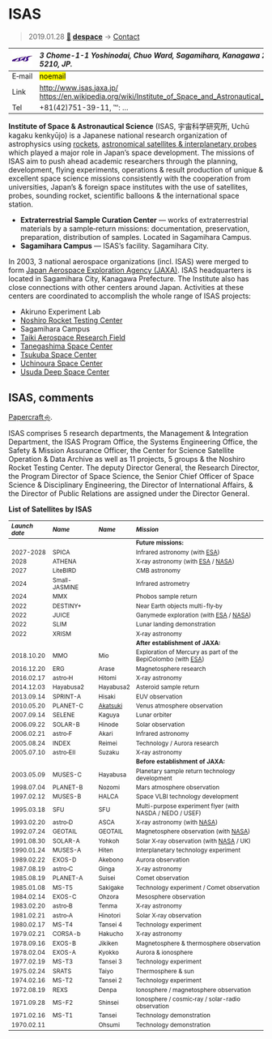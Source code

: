 # ISAS
> 2019.01.28 **[🚀](../index/index.md) [despace](index.md)** → [Contact](contact.md)

|[![](f/contact/i/isas_logo1_thumb.jpg)](f/contact/i/isas_logo1.png)|*3 Chome-1-1 Yoshinodai, Chuo Ward, Sagamihara, Kanagawa 252-5210, JP.*|
|:--|:--|
|E‑mail|<mark>noemail</mark>|
|Link|<http://www.isas.jaxa.jp/><br> <https://en.wikipedia.org/wiki/Institute_of_Space_and_Astronautical_Science>|
|Tel|+81(42)751-39-11, ℻: …|

**Institute of Space & Astronautical Science** (ISAS, 宇宙科学研究所, Uchū kagaku kenkyūjo) is a Japanese national research organization of astrophysics using [rockets](lv.md), [astronomical satellites & interplanetary probes](sc.md) which played a major role in Japan’s space development. The missions of ISAS aim to push ahead academic researchers through the planning, development, flying experiments, operations & result production of unique & excellent space science missions consistently with the cooperation from universities, Japan’s & foreign space institutes with the use of satellites, probes, sounding rocket, scientific balloons & the international space station.

   - **Extraterrestrial Sample Curation Center** — works of extraterrestrial materials by a sample‑return missions: documentation, preservation, preparation, distribution of samples. Located in Sagamihara Campus.
   - **Sagamihara Campus** — ISAS’s facility. Sagamihara City.

In 2003, 3 national aerospace organizations (incl. ISAS) were merged to form [Japan Aerospace Exploration Agency (JAXA)](zz_jaxa.md). ISAS headquarters is located in Sagamihara City, Kanagawa Prefecture. The Institute also has close connections with other centers around Japan. Activities at these centers are coordinated to accomplish the whole range of ISAS projects:

   - Akiruno Experiment Lab
   - [Noshiro Rocket Testing Center](zz_noshiro_rtc.md)
   - Sagamihara Campus
   - [Taiki Aerospace Research Field](taiki.md)
   - [Tanegashima Space Center](tanegashima.md)
   - [Tsukuba Space Center](zz_tsukuba_sc.md)
   - [Uchinoura Space Center](uchinoura.md)
   - [Usuda Deep Space Center](udsc.md)

<p style="page-break-after:always"> </p>

## ISAS, comments
[Papercraft ⎆](http://www.isas.jaxa.jp/en/gallery/papercrafts/).

ISAS comprises 5 research departments, the Management & Integration Department, the ISAS Program Office, the Systems Engineering Office, the Safety & Mission Assurance Officer, the Center for Science Satellite Operation & Data Archive as well as 11 projects, 5 groups & the Noshiro Rocket Testing Center. The deputy Director General, the Research Director, the Program Director of Space Science, the Senior Chief Officer of Space Science & Disciplinary Engineering, the Director of International Affairs, & the Director of Public Relations are assigned under the Director General.

**List of Satellites by ISAS**

<small>

|*Launch date*|*Name*|*Name*|*Mission*|
|:--|:--|:--|:--|
||||**Future missions:**|
|2027-2028|SPICA||Infrared astronomy (with [ESA](zz_esa.md))|
|2028|ATHENA||X‑ray astronomy (with [ESA](zz_esa.md) / [NASA](zz_nasa.md))|
|2027|LiteBIRD||CMB astronomy|
|2024|Small-JASMINE||Infrared astrometry|
|2024|MMX||Phobos sample return|
|2022|DESTINY+||Near Earth objects multi-fly‑by|
|2022|JUICE||Ganymede exploration (with [ESA](zz_esa.md) / [NASA](zz_nasa.md))|
|2022|SLIM||Lunar landing demonstration|
|2022|XRISM||X‑ray astronomy|
||||**After establishment of JAXA:**|
|2018.10.20|MMO|Mio|Exploration of Mercury as part of the BepiColombo (with [ESA](zz_esa.md))|
|2016.12.20|ERG|Arase|Magnetosphere research|
|2016.02.17|astro‑H|Hitomi|X‑ray astronomy|
|2014.12.03|Hayabusa2|Hayabusa2|Asteroid sample return|
|2013.09.14|SPRINT-A|Hisaki|EUV observation|
|2010.05.20|PLANET-C|[Akatsuki](Akatsuki.md)|Venus atmosphere observation|
|2007.09.14|SELENE|Kaguya|Lunar orbiter|
|2006.09.22|SOLAR-B|Hinode|Solar observation|
|2006.02.21|astro‑F|Akari|Infrared astronomy|
|2005.08.24|INDEX|Reimei|Technology / Aurora research|
|2005.07.10|astro‑EII|Suzaku|X‑ray astronomy|
||||**Before establishment of JAXA:**|
|2003.05.09|MUSES-C|Hayabusa|Planetary sample return technology development|
|1998.07.04|PLANET-B|Nozomi|Mars atmosphere observation|
|1997.02.12|MUSES-B|HALCA|Space VLBI technology development|
|1995.03.18|SFU|SFU|Multi-purpose experiment flyer (with NASDA / NEDO / USEF)|
|1993.02.20|astro‑D|ASCA|X‑ray astronomy (with [NASA](zz_nasa.md))|
|1992.07.24|GEOTAIL|GEOTAIL|Magnetosphere observation (with [NASA](zz_nasa.md))|
|1991.08.30|SOLAR-A|Yohkoh|Solar X‑ray observation (with [NASA](zz_nasa.md) / UK)|
|1990.01.24|MUSES-A|Hiten|Interplanetary technology experiment|
|1989.02.22|EXOS-D|Akebono|Aurora observation|
|1987.08.19|astro‑C|Ginga|X‑ray astronomy|
|1985.08.19|PLANET-A|Suisei|Comet observation|
|1985.01.08|MS-T5|Sakigake|Technology experiment / Comet observation|
|1984.02.14|EXOS-C|Ohzora|Mesosphere observation|
|1983.02.20|astro‑B|Tenma|X‑ray astronomy|
|1981.02.21|astro‑A|Hinotori|Solar X‑ray observation|
|1980.02.17|MS-T4|Tansei 4|Technology experiment|
|1979.02.21|CORSA-b|Hakucho|X‑ray astronomy|
|1978.09.16|EXOS-B|Jikiken|Magnetosphere & thermosphere observation|
|1978.02.04|EXOS-A|Kyokko|Aurora & ionosphere|
|1977.02.19|MS-T3|Tansei 3|Technology experiment|
|1975.02.24|SRATS|Taiyo|Thermosphere & sun|
|1974.02.16|MS-T2|Tansei 2|Technology experiment|
|1972.08.19|REXS|Denpa|Ionosphere / magnetosphere observation|
|1971.09.28|MS-F2|Shinsei|Ionosphere / cosmic‑ray / solar-radio observation|
|1971.02.16|MS-T1|Tansei|Technology demonstration|
|1970.02.11||Ohsumi|Technology demonstration|

</small>
